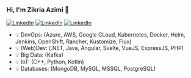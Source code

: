 ### Hi, I'm Zikria Azimi 🎹

[![LinkedIn](https://img.shields.io/static/v1?label=LinkedIn&message=%20&color=blue&logo=Linkedin&style=flat-square&logoColor=white)](https://www.linkedin.com/in/zazimi/)
[![LinkedIn](https://img.shields.io/static/v1?label=YouTube&message=%20&color=red&logo=YouTube&style=flat-square&logoColor=blue)](https://www.youtube.com/channel/UC1-8Or_zJ352gMzOtkTpfQg)
[![LinkedIn](https://img.shields.io/static/v1?label=Ziqq.nl&message=%20&color=darkcyan&logo=Ziqq.nl&style=flat-square&logoColor=blue)](https://ziqq.nl/)

  
- 💡 DevOps: (Azure, AWS, Google CLoud, Kubernetes, Docker, Helm, Jenkins, OpenShift, Rancher, Kustomize, Flux)
- 💡 (Web)Dev: (.NET, Java, Angular, Svelte, VueJS, ExpressJS, PHP)
- 💡 Big Data: (Kafka)
- 💡 IoT: (C++, Python, Kotlin)
- 💡 Databases: (MongoDB, MySQL, MSSQL, PostgreSQL)
